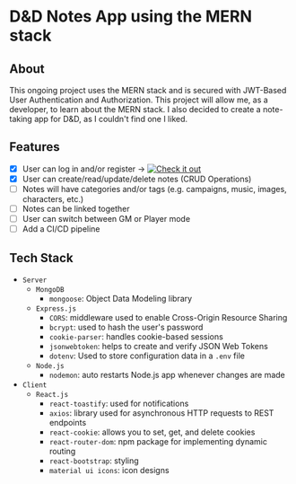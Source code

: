 # D&D Notes App using the MERN stack

## About

This ongoing project uses the MERN stack and is secured with JWT-Based User Authentication and Authorization. This project will allow me, as a developer, to learn about the MERN stack. I also decided to create a note-taking app for D&D, as I couldn't find one I liked.

## Features

- [x] User can log in and/or register -> [![Check it out](https://drive.google.com/file/d/1c8KiEGJxOS35VRPqJJKKeVQuQw1u9g3t/view?usp=sharing)](https://drive.google.com/file/d/1qmtEsbxtg1KY1vlw8BO5UazxY4R_usBi/view?usp=sharing)
- [x] User can create/read/update/delete notes (CRUD Operations)
- [ ] Notes will have categories and/or tags (e.g. campaigns, music, images, characters, etc.)
- [ ] Notes can be linked together
- [ ] User can switch between GM or Player mode
- [ ] Add a CI/CD pipeline 

## Tech Stack

- `Server`
  - `MongoDB`
    - `mongoose`: Object Data Modeling library
  - `Express.js`
    - `CORS`: middleware used to enable Cross-Origin Resource Sharing
    - `bcrypt`: used to hash the user's password
    - `cookie-parser`: handles cookie-based sessions
    - `jsonwebtoken`: helps to create and verify JSON Web Tokens
    - `dotenv`: Used to store configuration data in a `.env` file
  - `Node.js`
    - `nodemon`: auto restarts Node.js app whenever changes are made
- `Client`
  - `React.js`
    - `react-toastify`: used for notifications
    - `axios`: library used for asynchronous HTTP requests to REST endpoints
    - `react-cookie`: allows you to set, get, and delete cookies
    - `react-router-dom`: npm package for implementing dynamic routing
    - `react-bootstrap`: styling
    - `material ui icons`: icon designs
